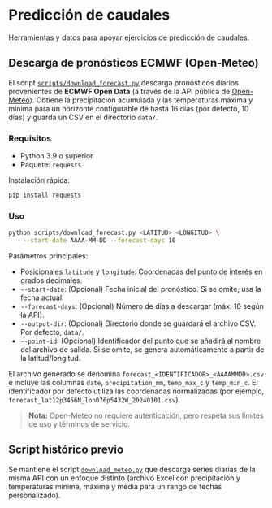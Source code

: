 # Predicción de caudales

Herramientas y datos para apoyar ejercicios de predicción de caudales.

## Descarga de pronósticos ECMWF (Open-Meteo)

El script [`scripts/download_forecast.py`](scripts/download_forecast.py) descarga
pronósticos diarios provenientes de **ECMWF Open Data** (a través de la API
pública de [Open-Meteo](https://open-meteo.com/)). Obtiene la precipitación
acumulada y las temperaturas máxima y mínima para un horizonte configurable de
hasta 16 días (por defecto, 10 días) y guarda un CSV en el directorio `data/`.

### Requisitos

- Python 3.9 o superior
- Paquete: `requests`

Instalación rápida:

```bash
pip install requests
```

### Uso

```bash
python scripts/download_forecast.py <LATITUD> <LONGITUD> \
    --start-date AAAA-MM-DD --forecast-days 10
```

Parámetros principales:

- Posicionales `latitude` y `longitude`: Coordenadas del punto de interés en
  grados decimales.
- `--start-date`: (Opcional) Fecha inicial del pronóstico. Si se omite, usa la
  fecha actual.
- `--forecast-days`: (Opcional) Número de días a descargar (máx. 16 según la
  API).
- `--output-dir`: (Opcional) Directorio donde se guardará el archivo CSV. Por
  defecto, `data/`.
- `--point-id`: (Opcional) Identificador del punto que se añadirá al nombre del
  archivo de salida. Si se omite, se genera automáticamente a partir de la
  latitud/longitud.

El archivo generado se denomina `forecast_<IDENTIFICADOR>_<AAAAMMDD>.csv` e
incluye las columnas `date`, `precipitation_mm`, `temp_max_c` y
`temp_min_c`. El identificador por defecto utiliza las coordenadas normalizadas
(por ejemplo, `forecast_lat12p3456N_lon076p5432W_20240101.csv`).
> **Nota:** Open-Meteo no requiere autenticación, pero respeta sus límites de
uso y términos de servicio.

## Script histórico previo

Se mantiene el script [`download_meteo.py`](download_meteo.py) que descarga
series diarias de la misma API con un enfoque distinto (archivo Excel con
precipitación y temperaturas mínima, máxima y media para un rango de fechas
personalizado).
